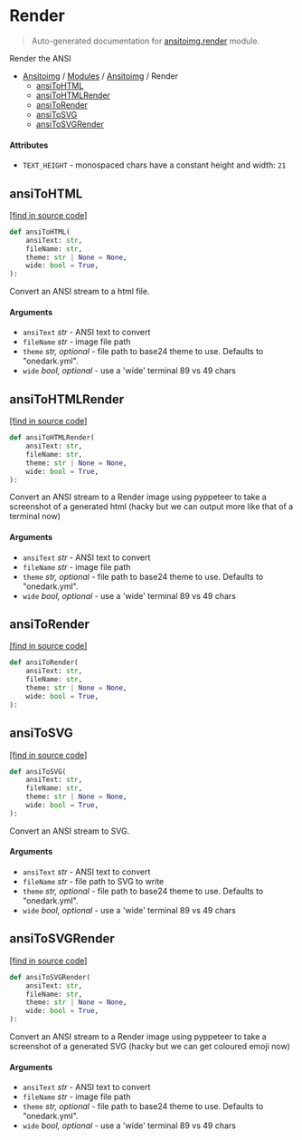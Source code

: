 # Render

> Auto-generated documentation for [ansitoimg.render](../../../ansitoimg/render.py) module.

Render the ANSI

- [Ansitoimg](../README.md#ansitoimg-index) / [Modules](../MODULES.md#ansitoimg-modules) / [Ansitoimg](index.md#ansitoimg) / Render
    - [ansiToHTML](#ansitohtml)
    - [ansiToHTMLRender](#ansitohtmlrender)
    - [ansiToRender](#ansitorender)
    - [ansiToSVG](#ansitosvg)
    - [ansiToSVGRender](#ansitosvgrender)

#### Attributes

- `TEXT_HEIGHT` - monospaced chars have a constant height and width: `21`

## ansiToHTML

[[find in source code]](../../../ansitoimg/render.py#L121)

```python
def ansiToHTML(
    ansiText: str,
    fileName: str,
    theme: str | None = None,
    wide: bool = True,
):
```

Convert an ANSI stream to a html file.

#### Arguments

- `ansiText` *str* - ANSI text to convert
- `fileName` *str* - image file path
- `theme` *str, optional* - file path to base24 theme to use. Defaults to "onedark.yml".
- `wide` *bool, optional* - use a 'wide' terminal 89 vs 49 chars

## ansiToHTMLRender

[[find in source code]](../../../ansitoimg/render.py#L134)

```python
def ansiToHTMLRender(
    ansiText: str,
    fileName: str,
    theme: str | None = None,
    wide: bool = True,
):
```

Convert an ANSI stream to a Render image using pyppeteer to take a
screenshot of a generated html (hacky but we can output more like that
of a terminal now)

#### Arguments

- `ansiText` *str* - ANSI text to convert
- `fileName` *str* - image file path
- `theme` *str, optional* - file path to base24 theme to use. Defaults to "onedark.yml".
- `wide` *bool, optional* - use a 'wide' terminal 89 vs 49 chars

## ansiToRender

[[find in source code]](../../../ansitoimg/render.py#L80)

```python
def ansiToRender(
    ansiText: str,
    fileName: str,
    theme: str | None = None,
    wide: bool = True,
):
```

## ansiToSVG

[[find in source code]](../../../ansitoimg/render.py#L65)

```python
def ansiToSVG(
    ansiText: str,
    fileName: str,
    theme: str | None = None,
    wide: bool = True,
):
```

Convert an ANSI stream to SVG.

#### Arguments

- `ansiText` *str* - ANSI text to convert
- `fileName` *str* - file path to SVG to write
- `theme` *str, optional* - file path to base24 theme to use. Defaults to "onedark.yml".
- `wide` *bool, optional* - use a 'wide' terminal 89 vs 49 chars

## ansiToSVGRender

[[find in source code]](../../../ansitoimg/render.py#L84)

```python
def ansiToSVGRender(
    ansiText: str,
    fileName: str,
    theme: str | None = None,
    wide: bool = True,
):
```

Convert an ANSI stream to a Render image using pyppeteer to take a
screenshot of a generated SVG (hacky but we can get coloured emoji now)

#### Arguments

- `ansiText` *str* - ANSI text to convert
- `fileName` *str* - image file path
- `theme` *str, optional* - file path to base24 theme to use. Defaults to "onedark.yml".
- `wide` *bool, optional* - use a 'wide' terminal 89 vs 49 chars
